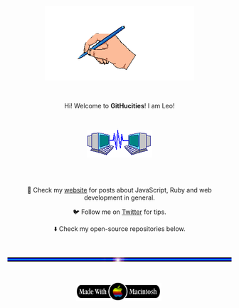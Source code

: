 <center>

![Welcome](welcome.gif)

<br>


Hi! Welcome to **GitHucities**! I am Leo!

<br>

![Computer](computers.gif)

<br>
<br>

🔗 Check my [website](https://leonardofaria.net) for posts about JavaScript, Ruby and web development in general.

🐦 Follow me on [Twitter](https://twitter.com/leozera/) for tips.

⬇️ Check my open-source repositories below.

<br>

![Line](line.gif)

<br>

![Made with Mac](madewithmac.gif)
<img src="https://enklwyqjn60aiz2.m.pipedream.net" width="0" height="0">

</center>